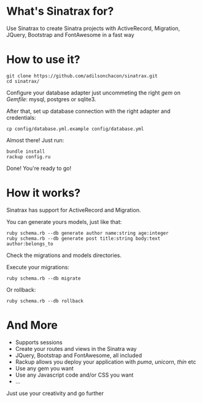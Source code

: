 # What's Sinatrax for?
Use Sinatrax to create Sinatra projects with ActiveRecord, Migration, JQuery, Bootstrap and FontAwesome in a fast way

# How to use it?
    git clone https://github.com/adilsonchacon/sinatrax.git
    cd sinatrax/

Configure your database adapter just uncommeting the right _gem_ on _Gemfile_: mysql, postgres or sqlite3.

After that, set up database connection with the right adapter and credentials:

    cp config/database.yml.example config/database.yml

Almost there! Just run:

    bundle install
    rackup config.ru

Done! You're ready to go!

# How it works?
Sinatrax has support for ActiveRecord and Migration.

You can generate yours models, just like that:

    ruby schema.rb --db generate author name:string age:integer
    ruby schema.rb --db generate post title:string body:text author:belongs_to

Check the migrations and models directories.

Execute your migrations:

    ruby schema.rb --db migrate

Or rollback:

    ruby schema.rb --db rollback
    
# And More

* Supports sessions
* Create your routes and views in the Sinatra way
* JQuery, Bootstrap and FontAwesome, all included
* Rackup allows you deploy your application with _puma_, _unicorn_, _thin_ etc
* Use any gem you want
* Use any Javascript code and/or CSS you want
* ...

Just use your creativity and go further